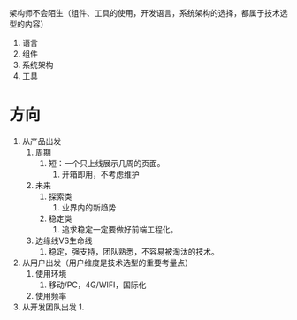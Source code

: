 架构师不会陌生（组件、工具的使用，开发语言，系统架构的选择，都属于技术选型的内容）

1. 语言
2. 组件
3. 系统架构
4. 工具

# 方向
1. 从产品出发
	1. 周期
		1. 短：一个只上线展示几周的页面。
			1. 开箱即用，不考虑维护
	2. 未来
		1. 探索类
			1. 业界内的新趋势
		2. 稳定类
			1. 追求稳定一定要做好前端工程化。
	3. 边缘线VS生命线
		1. 稳定，强支持，团队熟悉，不容易被淘汰的技术。
2. 从用户出发（用户维度是技术选型的重要考量点）
	1. 使用环境
		1. 移动/PC，4G/WIFI，国际化
	2. 使用频率
3. 从开发团队出发
	1. 